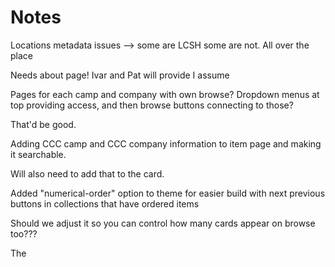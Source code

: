 # Notes

Locations metadata issues --> some are LCSH some are not. All over the place

Needs about page!  Ivar and Pat will provide I assume

Pages for each camp and company with own browse? 
Dropdown menus at top providing access, and then browse buttons connecting to those? 

That'd be good. 

Adding CCC camp and CCC company information to item page and making it searchable. 

Will also need to add that to the card. 

Added "numerical-order" option to theme for easier build with next previous buttons in collections that have ordered items


Should we adjust it so you can control how many cards appear on browse too???

The 





